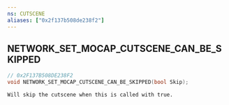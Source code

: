 ```yaml
---
ns: CUTSCENE
aliases: ["0x2f137b508de238f2"]
---
```

## NETWORK_SET_MOCAP_CUTSCENE_CAN_BE_SKIPPED

```c
// 0x2F137B508DE238F2
void NETWORK_SET_MOCAP_CUTSCENE_CAN_BE_SKIPPED(bool Skip);
```

```
Will skip the cutscene when this is called with true.
```
